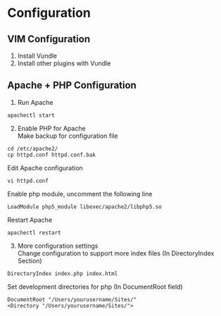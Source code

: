 # Configuration
## VIM Configuration
1. Install Vundle 
2. Install other plugins with Vundle

## Apache + PHP Configuration
1. Run Apache
```
apachectl start  
```
2. Enable PHP for Apache  
Make backup for configuration file    
```
cd /etc/apache2/   
cp httpd.conf httpd.conf.bak  
```  
Edit Apache configuration 
```
vi httpd.conf  
```  
Enable php module, uncomment the following line    
```
LoadModule php5_module libexec/apache2/libphp5.so   
```   
Restart Apache  
```
apachectl restart  
```  
3. More configuration settings  
Change configuration to support more index files (In DirectoryIndex Section)   
```
DirectoryIndex index.php index.html  
``` 
Set development directories for php (In DocumentRoot field)   
```
DocumentRoot "/Users/yourusername/Sites/"  
<Directory "/Users/yourusername/Sites/">
```  
    
